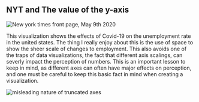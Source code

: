 NYT and The value of the y-axis
---
![New york times front page, May 9th 2020](https://i.redd.it/1lfc2jw84sx41.jpg)

This visualization shows the effects of Covid-19 on the unemployment rate in the united states. The thing I really enjoy about this is the use of space to show the sheer scale of changes to employment. This also avoids one of the traps of data visualizations, the fact that different axis scalings, can severly impact the perception of numbers. This is an important lesson to keep in mind, as different axes can often have major effects on perception, and one must be careful to keep this basic fact in mind when creating a visualization.

![misleading nature of truncated axes](https://i.redd.it/5x9yayqizzoy.png)
